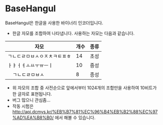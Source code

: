 # BaseHangul

BaseHangul은 한글을 사용한 바이너리 인코더입니다.

- 한글 자모를 조합하여 나타냅니다. 사용하는 자모는 다음과 같습니다.

|자모                         |개수|종류|
|-----------------------------|----|----|
|ㄱㄴㄷㄹㅁㅂㅅㅇㅈㅊㅋㅌㅍㅎ | 14 |초성|
|ㅏㅑㅓㅕㅗㅛㅜㅠㅡㅣ         | 10 |중성|
|　ㄱㄴㄷㄹㅁㅂㅅ             |  8 |종성|

- 위 자모의 조합 중 사전순으로 앞에서부터 1024개의 조합만을 사용하여 10비트가 한 글자로 표현됩니다.
- 버그 많으니 관심좀...
- 작동 시험은 http://api.dcmys.kr/%EB%B7%81%EC%96%B4%EB%B2%88%EC%97%AD%EA%B8%B0/ 에서 해볼 수 있습니다.
